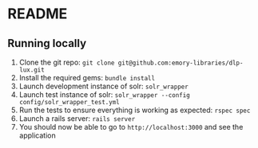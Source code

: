 # README

## Running locally

1. Clone the git repo: `git clone git@github.com:emory-libraries/dlp-lux.git`
1. Install the required gems: `bundle install`
1. Launch development instance of solr: `solr_wrapper`
1. Launch test instance of solr: `solr_wrapper --config config/solr_wrapper_test.yml`
1. Run the tests to ensure everything is working as expected: `rspec spec`
1. Launch a rails server: `rails server`
1. You should now be able to go to `http://localhost:3000` and see the application
